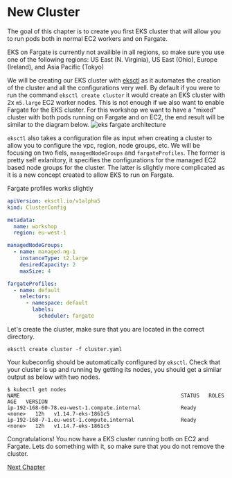 # New Cluster
The goal of this chapter is to create you first EKS cluster that will allow you to run pods both in normal EC2 workers and on Fargate.

<aside class="warning">
EKS on Fargate is currently not availible in all regions, so make sure you use one of the following regions: US East (N. Virginia), US East (Ohio), Europe (Ireland), and Asia Pacific (Tokyo)
</aside>

We will be creating our EKS cluster with [eksctl](https://eksctl.io/) as it automates the creation of the cluster and all the configurations very well. By default if you were to run the command `eksctl create cluster` it would create an EKS cluster with 2x `m5.large` EC2 worker nodes. This is not enough if we also want to enable Fargate for the EKS cluster. For this workshop we want to have a "mixed" cluster with both pods running on Fargate and on EC2, the end result will be similar to the diagram below.
![eks fargate architecture](../assets/eks-fargate-architecture)

`eksctl` also takes a configuration file as input when creating a cluster to allow you to configure the vpc, region, node groups, etc. We will be focusing on two fiels, `managedNodeGroups` and `fargateProfiles`. The former is pretty self exlanitory, it specifies the configurations for the managed EC2 based node groups for the cluster. The latter is slightly more complicated as it is a new concept created to allow EKS to run on Fargate.

Fargate profiles works slightly
```yaml
apiVersion: eksctl.io/v1alpha5
kind: ClusterConfig

metadata:
  name: workshop
  region: eu-west-1

managedNodeGroups:
  - name: managed-ng-1
    instanceType: t2.large
    desiredCapacity: 2
    maxSize: 4

fargateProfiles:
  - name: default
    selectors:
      - namespace: default
        labels:
          scheduler: fargate
```

Let's create the cluster, make sure that you are located in the correct directory.
```shell
eksctl create cluster -f cluster.yaml
```

Your kubeconfig should be automatically configured by `eksctl`. Check that your cluster is up and running by getting its nodes, you should get a similar output as below with two nodes.
```shell
$ kubectl get nodes
NAME                                                    STATUS   ROLES    AGE   VERSION
ip-192-168-60-78.eu-west-1.compute.internal             Ready    <none>   12h   v1.14.7-eks-1861c5
ip-192-168-7-1.eu-west-1.compute.internal               Ready    <none>   12h   v1.14.7-eks-1861c5
```

Congratulations! You now have a EKS cluster running both on EC2 and Fargate. Lets do something with it, so make sure that you do not remove the cluster.

[Next Chapter](../2_deploy_application)

